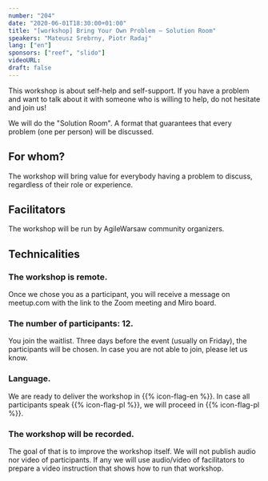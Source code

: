 ```yaml
---
number: "204"
date: "2020-06-01T18:30:00+01:00"
title: "[workshop] Bring Your Own Problem — Solution Room"
speakers: "Mateusz Srebrny, Piotr Radaj"
lang: ["en"]
sponsors: ["reef", "slido"]
videoURL: 
draft: false
---
```


This workshop is about self-help and self-support. If you have a problem and want to talk about it with someone who is willing to help, do not hesitate and join us!

We will do the "Solution Room". A format that guarantees that every problem (one per person) will be discussed.

## For whom?
The workshop will bring value for everybody having a problem to discuss, regardless of their role or experience.

## Facilitators
The workshop will be run by AgileWarsaw community organizers.

## Technicalities
### The workshop is remote.
Once we chose you as a participant, you will receive a message on meetup.com with the link to the Zoom meeting and Miro board.

### The number of participants: 12.
You join the waitlist. Three days before the event (usually on Friday), the participants will be chosen. In case you are not able to join, please let us know.

### Language.
We are ready to deliver the workshop in {{% icon-flag-en %}}. In case all participants speak {{% icon-flag-pl %}}, we will proceed in {{% icon-flag-pl %}}.

### The workshop will be recorded.
The goal of that is to improve the workshop itself. We will not publish audio nor video of participants. If any we will use audio/video of facilitators to prepare a video instruction that shows how to run that workshop.
